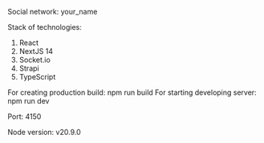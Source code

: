 Social network: your_name

Stack of technologies:

1. React
2. NextJS 14
3. Socket.io
4. Strapi
5. TypeScript

For creating production build: npm run build
For starting developing server: npm run dev

Port: 4150

Node version: v20.9.0
